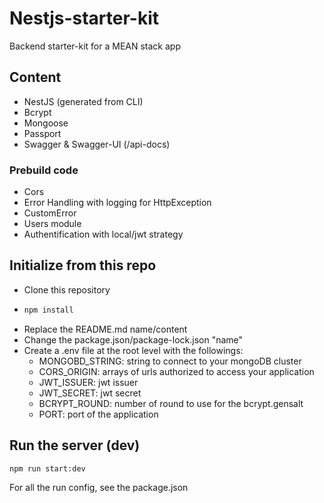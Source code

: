 # Nestjs-starter-kit

Backend starter-kit for a MEAN stack app

## Content

- NestJS (generated from CLI)
- Bcrypt
- Mongoose
- Passport
- Swagger & Swagger-UI (/api-docs)

### Prebuild code

- Cors
- Error Handling with logging for HttpException
- CustomError
- Users module
- Authentification with local/jwt strategy

## Initialize from this repo

- Clone this repository
- ```sh
  npm install
  ```
- Replace the README.md name/content
- Change the package.json/package-lock.json "name"
- Create a .env file at the root level with the followings:
  - MONGOBD_STRING: string to connect to your mongoDB cluster
  - CORS_ORIGIN: arrays of urls authorized to access your application
  - JWT_ISSUER: jwt issuer
  - JWT_SECRET: jwt secret
  - BCRYPT_ROUND: number of round to use for the bcrypt.gensalt
  - PORT: port of the application

## Run the server (dev)

```sh
npm run start:dev
```
For all the run config, see the package.json
